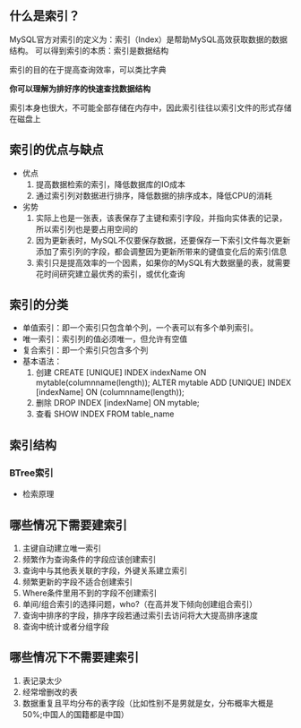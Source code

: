 ## 什么是索引？

MySQL官方对索引的定义为：索引（Index）是帮助MySQL高效获取数据的数据结构。
可以得到索引的本质：索引是数据结构

索引的目的在于提高查询效率，可以类比字典

**你可以理解为排好序的快速查找数据结构**

索引本身也很大，不可能全部存储在内存中，因此索引往往以索引文件的形式存储在磁盘上



## 索引的优点与缺点

* 优点
  1. 提高数据检索的索引，降低数据库的IO成本
  2. 通过索引列对数据进行排序，降低数据的排序成本，降低CPU的消耗
* 劣势
  1. 实际上也是一张表，该表保存了主键和索引字段，并指向实体表的记录，所以索引列也是要占用空间的
  2. 因为更新表时，MySQL不仅要保存数据，还要保存一下索引文件每次更新添加了索引列的字段，都会调整因为更新所带来的键值变化后的索引信息
  3. 索引只是提高效率的一个因素，如果你的MySQL有大数据量的表，就需要花时间研究建立最优秀的索引，或优化查询

## 索引的分类

* 单值索引：即一个索引只包含单个列，一个表可以有多个单列索引。
* 唯一索引：索引列的值必须唯一，但允许有空值
* 复合索引：即一个索引只包含多个列
* 基本语法：
  1. 创建
     CREATE [UNIQUE] INDEX indexName ON mytable(columnname(length));
     ALTER mytable ADD [UNIQUE] INDEX [indexName] ON (columnname(length));
  2. 删除
     DROP INDEX [indexName] ON mytable;
  3. 查看
     SHOW INDEX FROM table_name



## 索引结构

### BTree索引

* 检索原理



## 哪些情况下需要建索引

1. 主键自动建立唯一索引
2. 频繁作为查询条件的字段应该创建索引
3. 查询中与其他表关联的字段，外键关系建立索引
4. 频繁更新的字段不适合创建索引
5. Where条件里用不到的字段不创建索引
6. 单间/组合索引的选择问题，who?（在高并发下倾向创建组合索引）
7. 查询中排序的字段，排序字段若通过索引去访问将大大提高排序速度
8.  查询中统计或者分组字段

## 哪些情况下不需要建索引

1. 表记录太少
2. 经常增删改的表
3. 数据重复且平均分布的表字段（比如性别不是男就是女，分布概率大概是50%;中国人的国籍都是中国）

